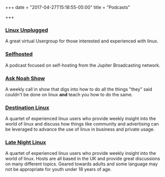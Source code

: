 +++
date = "2017-04-27T15:18:55-05:00"
title = "Podcasts"

+++

### [Linux Unplugged](https://www.jupiterbroadcasting.com/show/linuxun/)
A great virtual Usergroup for those interested and experienced with linux. 


### [Selfhosted](https://www.jupiterbroadcasting.com/show/self-hosted/)
A podcast focused on self-hosting from the Jupiter Broadcasting network.  


### [Ask Noah Show](http://www.asknoahshow.com/)
A weekly call in show that digs into how to do all the things "they" said couldn't be done on linux **and** teach you how to do the same.


### [Destination Linux](https://destinationlinux.org/)
A quartet of experienced linux users who provide weekly insight into the world of linux and discuss how things like community and advertising can be leveraged to advance the use of linux in business and private usage.

### [Late Night Linux](https://latenightlinux.com/)
A quartet of experienced linux users who provide weekly insight into the world of linux. Hosts are all based in the UK and provide great discussions on many different topics. Geared towards adults and some language may not be appropriate for youth under 18 years of age.
